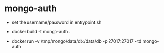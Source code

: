 # mongo-auth

+ set the username/password in entrypoint.sh

+ docker build -t mongo-auth .

+ docker run -v /tmp/mongo/data/db:/data/db -p 27017:27017 -itd mongo-auth

